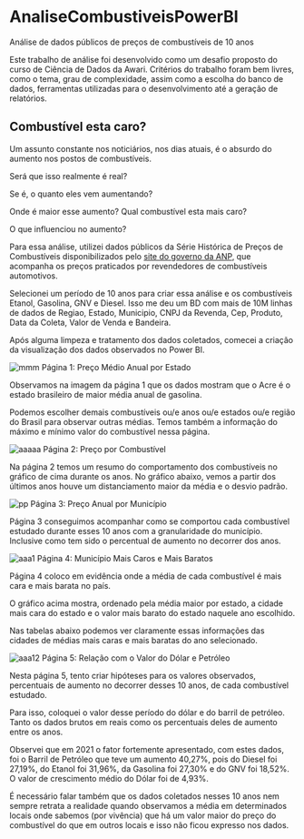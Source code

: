 # AnaliseCombustiveisPowerBI
Análise de dados públicos de preços de combustíveis de 10 anos


Este trabalho de análise foi desenvolvido como um desafio proposto do curso de Ciência de Dados da Awari.  Critérios do trabalho foram bem livres, como o tema, grau de complexidade, assim como a escolha do banco de dados, ferramentas utilizadas para o desenvolvimento até a geração de relatórios.

## Combustível esta caro?


Um assunto constante nos noticiários, nos dias atuais, é o absurdo do aumento nos postos de combustíveis.

Será que isso realmente é real?

Se é, o quanto eles vem aumentando?

Onde é maior esse aumento? Qual combustível esta mais caro?

O que influenciou no aumento?

Para essa análise, utilizei dados públicos da Série Histórica de Preços de Combustíveis disponibilizados pelo [site do governo da ANP](https://www.gov.br/anp/pt-br/centrais-de-conteudo/dados-abertos/serie-historica-de-precos-de-combustiveis), que acompanha os preços praticados por revendedores de combustíveis automotivos.

Selecionei um período de 10 anos para criar essa análise e os combustíveis Etanol, Gasolina, GNV e Diesel. Isso me deu um BD com mais de 10M linhas de dados de Regiao, Estado, Municipio, CNPJ da Revenda, Cep, Produto, Data da Coleta, Valor de Venda e Bandeira.

Após alguma limpeza e tratamento dos dados coletados, comecei a criação da visualização dos dados observados no Power BI.

![mmm](https://user-images.githubusercontent.com/54283401/172838840-9405a4a4-5527-42d4-8e21-68e6f3091a90.png)
Página 1: Preço Médio Anual por Estado

Observamos na imagem da página 1 que os dados mostram que o Acre é o estado brasileiro de maior média anual de gasolina.

Podemos escolher demais combustíveis ou/e anos ou/e estados ou/e região do Brasil para observar outras médias. Temos também a informação do máximo e mínimo valor do combustível nessa página.

![aaaaa](https://user-images.githubusercontent.com/54283401/172839200-a492ad24-a0a4-46da-822b-7d686635a31c.png)
Página 2: Preço por Combustível




Na página 2 temos um resumo do comportamento dos combustíveis no gráfico de cima durante os anos. No gráfico abaixo, vemos a partir dos últimos anos houve um distanciamento maior da média e o desvio padrão.

![pp](https://user-images.githubusercontent.com/54283401/172839301-0991c7de-408f-46f9-a610-3a188a39a346.png)
Página 3: Preço Anual por Município




Página 3 conseguimos acompanhar como se comportou cada combustível estudado durante esses 10 anos com a granularidade do município. Inclusive como tem sido o percentual de aumento no decorrer dos anos.

![aaa1](https://user-images.githubusercontent.com/54283401/172839383-f804514e-034b-4410-ac6a-b162c6df1ead.png)
Página 4: Município Mais Caros e Mais Baratos




Página 4 coloco em evidência onde a média de cada combustível é mais cara e mais barata no país.

O gráfico acima mostra, ordenado pela média maior por estado, a cidade mais cara do estado e o valor mais barato do estado naquele ano escolhido.

Nas tabelas abaixo podemos ver claramente essas informações das cidades de médias mais caras e mais baratas do ano selecionado.

![aaa12](https://user-images.githubusercontent.com/54283401/172839561-fe9777c4-beb1-423b-8e0e-7727174ff1c4.png)
Página 5: Relação com o Valor do Dólar e Petróleo




Nesta página 5, tento criar hipóteses para os valores observados, percentuais de aumento no decorrer desses 10 anos, de cada combustível estudado.

Para isso, coloquei o valor desse período do dólar e do barril de petróleo. Tanto os dados brutos em reais como os percentuais deles de aumento entre os anos.

Observei que em 2021 o fator fortemente apresentado, com estes dados, foi o Barril de Petróleo que teve um aumento 40,27%, pois do Diesel foi 27,19%, do Etanol foi 31,96%, da Gasolina foi 27,30% e do GNV foi 18,52%. O valor de crescimento médio do Dólar foi de 4,93%.

É necessário falar também que os dados coletados nesses 10 anos nem sempre retrata a realidade quando observamos a média em determinados locais onde sabemos (por vivência) que há um valor maior do preço do combustível do que em outros locais e isso não ficou expresso nos dados.




